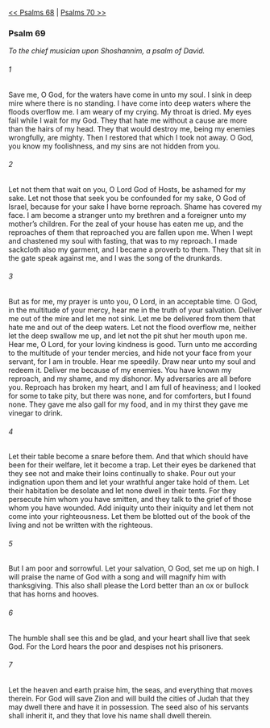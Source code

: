 [<< Psalms 68](Psalms%2068.md)  |  [Psalms 70 >>](Psalms%2070.md)

### Psalm 69

*To the chief musician upon Shoshannim, a psalm of David.*

###### 1
Save me, O God, for the waters have come in unto my soul. I sink in deep mire where there is no standing. I have come into deep waters where the floods overflow me. I am weary of my crying. My throat is dried. My eyes fail while I wait for my God. They that hate me without a cause are more than the hairs of my head. They that would destroy me, being my enemies wrongfully, are mighty. Then I restored that which I took not away. O God, you know my foolishness, and my sins are not hidden from you.

###### 2
Let not them that wait on you, O Lord God of Hosts, be ashamed for my sake. Let not those that seek you be confounded for my sake, O God of Israel, because for your sake I have borne reproach. Shame has covered my face. I am become a stranger unto my brethren and a foreigner unto my mother’s children. For the zeal of your house has eaten me up, and the reproaches of them that reproached you are fallen upon me. When I wept and chastened my soul with fasting, that was to my reproach. I made sackcloth also my garment, and I became a proverb to them. They that sit in the gate speak against me, and I was the song of the drunkards.

###### 3
But as for me, my prayer is unto you, O Lord, in an acceptable time. O God, in the multitude of your mercy, hear me in the truth of your salvation. Deliver me out of the mire and let me not sink. Let me be delivered from them that hate me and out of the deep waters. Let not the flood overflow me, neither let the deep swallow me up, and let not the pit shut her mouth upon me. Hear me, O Lord, for your loving kindness is good. Turn unto me according to the multitude of your tender mercies, and hide not your face from your servant, for I am in trouble. Hear me speedily. Draw near unto my soul and redeem it. Deliver me because of my enemies. You have known my reproach, and my shame, and my dishonor. My adversaries are all before you. Reproach has broken my heart, and I am full of heaviness; and I looked for some to take pity, but there was none, and for comforters, but I found none. They gave me also gall for my food, and in my thirst they gave me vinegar to drink.

###### 4
Let their table become a snare before them. And that which should have been for their welfare, let it become a trap. Let their eyes be darkened that they see not and make their loins continually to shake. Pour out your indignation upon them and let your wrathful anger take hold of them. Let their habitation be desolate and let none dwell in their tents. For they persecute him whom you have smitten, and they talk to the grief of those whom you have wounded. Add iniquity unto their iniquity and let them not come into your righteousness. Let them be blotted out of the book of the living and not be written with the righteous.

###### 5
But I am poor and sorrowful. Let your salvation, O God, set me up on high. I will praise the name of God with a song and will magnify him with thanksgiving. This also shall please the Lord better than an ox or bullock that has horns and hooves.

###### 6
The humble shall see this and be glad, and your heart shall live that seek God. For the Lord hears the poor and despises not his prisoners.

###### 7
Let the heaven and earth praise him, the seas, and everything that moves therein. For God will save Zion and will build the cities of Judah that they may dwell there and have it in possession. The seed also of his servants shall inherit it, and they that love his name shall dwell therein.